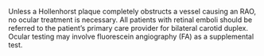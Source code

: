 Unless a Hollenhorst plaque completely obstructs a vessel causing an RAO, no ocular treatment is necessary. All patients with retinal emboli should be referred to the patient’s primary care provider for bilateral carotid duplex. Ocular testing may involve fluorescein angiography (FA) as a supplemental test.